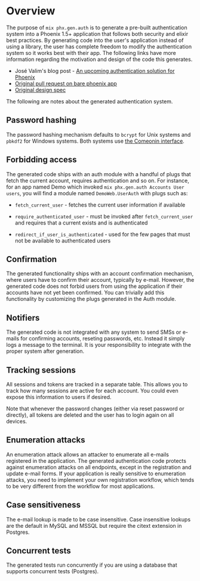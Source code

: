 # Overview

The purpose of `mix phx.gen.auth` is to generate a pre-built authentication system into a Phoenix 1.5+ application that follows both security and elixir best practices. By generating code into the user's application instead of using a library, the user has complete freedom to modify the authentication system so it works best with their app. The following links have more information regarding the motivation and design of the code this generates.

* José Valim's blog post - [An upcoming authentication solution for Phoenix](https://dashbit.co/blog/a-new-authentication-solution-for-phoenix)
* [Original pull request on bare phoenix app][auth pr]
* [Original design spec](https://github.com/dashbitco/mix_phx_gen_auth_demo/blob/auth/README.md)

The following are notes about the generated authentication system.

## Password hashing

The password hashing mechanism defaults to `bcrypt` for
Unix systems and `pbkdf2` for Windows systems. Both
systems use [the Comeonin interface](https://hexdocs.pm/comeonin/).

## Forbidding access

The generated code ships with an auth module with a handful of
plugs that fetch the current account, requires authentication
and so on. For instance, for an app named Demo which invoked
`mix phx.gen.auth Accounts User users`, you will find a module
named `DemoWeb.UserAuth` with plugs such as:

  * `fetch_current_user` - fetches the current user information if
    available

  * `require_authenticated_user` - must be invoked after
    `fetch_current_user` and requires that a current exists and is
    authenticated

  * `redirect_if_user_is_authenticated` - used for the few
    pages that must not be available to authenticated users

## Confirmation

The generated functionality ships with an account confirmation
mechanism, where users have to confirm their account, typically
by e-mail. However, the generated code does not forbid users
from using the application if their accounts have not yet been
confirmed. You can trivially add this functionality by customizing
the plugs generated in the Auth module.

## Notifiers

The generated code is not integrated with any system to send
SMSs or e-mails for confirming accounts, reseting passwords,
etc. Instead it simply logs a message to the terminal. It is
your responsibility to integrate with the proper system after
generation.

## Tracking sessions

All sessions and tokens are tracked in a separate table. This
allows you to track how many sessions are active for each account.
You could even expose this information to users if desired.

Note that whenever the password changes (either via reset password
or directly), all tokens are deleted and the user has to login
again on all devices.

## Enumeration attacks

An enumeration attack allows an attacker to enumerate all e-mails
registered in the application. The generated authentication code
protects against enumeration attacks on all endpoints, except in
the registration and update e-mail forms. If your application is
really sensitive to enumeration attacks, you need to implement
your own registration workflow, which tends to be very different
from the workflow for most applications.

## Case sensitiveness

The e-mail lookup is made to be case insensitive. Case insensitive
lookups are the default in MySQL and MSSQL but require the
citext extension in Postgres.

## Concurrent tests

The generated tests run concurrently if you are using a database
that supports concurrent tests (Postgres).

[auth pr]: https://github.com/dashbitco/mix_phx_gen_auth_demo/pull/1
